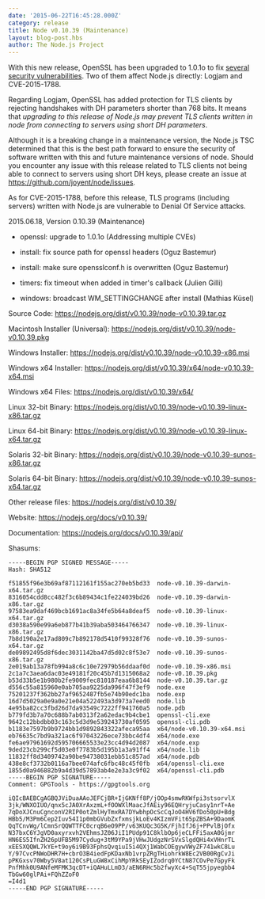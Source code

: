 ```yaml
---
date: '2015-06-22T16:45:28.000Z'
category: release
title: Node v0.10.39 (Maintenance)
layout: blog-post.hbs
author: The Node.js Project
---
```


With this new release, OpenSSL has been upgraded to 1.0.1o to fix [several
security vulnerabilities](http://openssl.org/news/secadv_20150611.txt). Two of
them affect Node.js directly: Logjam and CVE-2015-1788.

Regarding Logjam, OpenSSL has added protection for TLS clients by rejecting
handshakes with DH parameters shorter than 768 bits. It means that _upgrading
to this release of Node.js may prevent TLS clients written in node from
connecting to servers using short DH parameters_.

Although it is a breaking change in a maintenance version, the Node.js TSC
determined that this is the best path forward to ensure the security of
software written with this and future maintenance versions of node. Should you
encounter any issue with this release related to TLS clients not being able to
connect to servers using short DH keys, please create an issue at
https://github.com/joyent/node/issues.

As for CVE-2015-1788, before this release, TLS programs (including servers)
written with Node.js are vulnerable to Denial Of Service attacks.

2015.06.18, Version 0.10.39 (Maintenance)

- openssl: upgrade to 1.0.1o (Addressing multiple CVEs)

- install: fix source path for openssl headers (Oguz Bastemur)

- install: make sure opensslconf.h is overwritten (Oguz Bastemur)

- timers: fix timeout when added in timer's callback (Julien Gilli)

- windows: broadcast WM_SETTINGCHANGE after install (Mathias Küsel)

Source Code: https://nodejs.org/dist/v0.10.39/node-v0.10.39.tar.gz

Macintosh Installer (Universal): https://nodejs.org/dist/v0.10.39/node-v0.10.39.pkg

Windows Installer: https://nodejs.org/dist/v0.10.39/node-v0.10.39-x86.msi

Windows x64 Installer: https://nodejs.org/dist/v0.10.39/x64/node-v0.10.39-x64.msi

Windows x64 Files: https://nodejs.org/dist/v0.10.39/x64/

Linux 32-bit Binary: https://nodejs.org/dist/v0.10.39/node-v0.10.39-linux-x86.tar.gz

Linux 64-bit Binary: https://nodejs.org/dist/v0.10.39/node-v0.10.39-linux-x64.tar.gz

Solaris 32-bit Binary: https://nodejs.org/dist/v0.10.39/node-v0.10.39-sunos-x86.tar.gz

Solaris 64-bit Binary: https://nodejs.org/dist/v0.10.39/node-v0.10.39-sunos-x64.tar.gz

Other release files: https://nodejs.org/dist/v0.10.39/

Website: https://nodejs.org/docs/v0.10.39/

Documentation: https://nodejs.org/docs/v0.10.39/api/

Shasums:

```
-----BEGIN PGP SIGNED MESSAGE-----
Hash: SHA512

f51855f96e3b69af87112161f155ac270eb5bd33  node-v0.10.39-darwin-x64.tar.gz
8316054cdd8cc482f3c6b89434c1fe224039bd26  node-v0.10.39-darwin-x86.tar.gz
97583ea9daf469bcb1691ac8a34fe5b64a8deaf5  node-v0.10.39-linux-x64.tar.gz
d3038a590e99a6eb877b41b39aba503464766347  node-v0.10.39-linux-x86.tar.gz
7b8d190a2e17ad809c7b892178d5410f99328f76  node-v0.10.39-sunos-x64.tar.gz
de09892495d8f6dec3031142ba47d5d02c8f53e7  node-v0.10.39-sunos-x86.tar.gz
2e019ab13a78fb994a8c6c10e72979b56ddaaf0d  node-v0.10.39-x86.msi
2c1a7c3aea6dac03e49181f20c45b7d1315068a2  node-v0.10.39.pkg
b53d33b5e1b980b2fe9009fec810187eaa6b8144  node-v0.10.39.tar.gz
d556c55a815960e0ab705aa9225da996f47f3ef9  node.exe
75201237f362bb27af9652487fb5e74b90edc1ba  node.exp
16d7d5029a0e9a0e21e04a522493a3d973a7eed0  node.lib
4e95ba82cc3fbd26d7da93549c7222ff941760a5  node.pdb
b779fd3b7a70c688b7ab0313f2a62edac9b4cbe1  openssl-cli.exe
9642c12bbdbb03c163c5d3d9e539243730af0595  openssl-cli.pdb
b1183e7597b9b9724bb1d9892843322afeca95aa  x64/node-v0.10.39-x64.msi
eb76635c7bd9a321ac6f97043226ece73bbc4df4  x64/node.exe
fe6ae97961692d595706665533e23cc4d94d2087  x64/node.exp
9ded23cb299cf5d03e0f7783b5d195b1a3a91ff4  x64/node.lib
11832ff8d3409742a90be94738031ebb51c857ad  x64/node.pdb
438e8cf3732b0116a7bee074afc6fbc48c45f0fb  x64/openssl-cli.exe
1855d0a946882b9a4d39d57893ab4e2e3a3c9f02  x64/openssl-cli.pdb
-----BEGIN PGP SIGNATURE-----
Comment: GPGTools - https://gpgtools.org

iQIcBAEBCgAGBQJViDuaAAoJEFCjBR+IjGKNff8P/jOOp4smwRKWfpi3stsorvlX
3jk/WNXOIUO/qnx5cJA0XrAxzmL+fOOWXlMaacJfAEiy96EQHryjuCasy1nrT+Ae
7qDoXJCnuCgnconV2RIP0otZmlHyTmxRA7DYwbhpOcScCqJoO4HV6fDo50pU+Bdg
HBb5/M3Pm6Cep2Iuv54I1p0mbGVubZxfxmsjkLoEv4KIzmVFit65pZBSA+9DaomK
QqTCnvWg/lCmnSrQQWTTFC0crqB6eO9PP/v63KUQc3G5K/FjhIfJ6j+PPvlBjOfx
N37bxC6YJgVD0axyrxvh2VEhmsJZ06JiI1PUdp91C8klbOp6jeCLFFi5axA0Gjmr
HN6ES5IfnZH26pUFB5M97Cydug+3tM9YPa9jVHwJUdgzNrSVxSlgdQHi4xVHnrTL
xEESXQQWL7kYE+t9oy6i9B93FphsQvqiuI5i4QXj1WabCOEgywVWyZF741wkC8Lu
Y/97CvcPNWoDHR7H+cbrO3B4iedFpKDaxNb1vrpZRgTHiohrkW8Ec2VB00RgCvJi
pPKGxsv70Wby5V8at120CsPLuGW8xCihMpYRkSEyIZodrq0YCtN87COvPe7GpyFk
PnfMhk0U9ANfeMFMK3qcDT+iQAHuLLmD3/aEN6RHc5b2fwyXc4+SqT55jpyegbb4
TbGw60glPAi+FQhZZoF0
=I4d1
-----END PGP SIGNATURE-----
```
